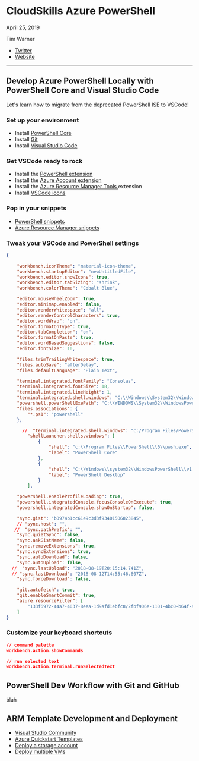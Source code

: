 # CloudSkills Azure PowerShell

April 25, 2019

Tim Warner

* [Twitter](https://twitter.com/techtrainertim)
* [Website](https://techtrainertim.com)

---

## Develop Azure PowerShell Locally with PowerShell Core and Visual Studio Code

Let's learn how to migrate from the deprecated PowerShell ISE to VSCode!

### Set up your environment

* Install [PowerShell Core](https://docs.microsoft.com/en-us/powershell/scripting/install/installing-powershell-core-on-windows?view=powershell-6)
* Install [Git](https://git-scm.com/)
* Install [Visual Studio Code](https://code.visualstudio.com/)

### Get VSCode ready to rock

* Install the [PowerShell extension](https://marketplace.visualstudio.com/items?itemName=ms-vscode.PowerShell)
* Install the [Azure Account extension](https://marketplace.visualstudio.com/items?itemName=ms-vscode.azure-account)
* Install the [Azure Resource Manager Tools ](https://marketplace.visualstudio.com/items?itemName=msazurermtools.azurerm-vscode-tools)extension
* Install [VSCode icons](https://marketplace.visualstudio.com/items?itemName=vscode-icons-team.vscode-icons)

### Pop in your snippets

* [PowerShell snippets](https://rkeithhill.wordpress.com/2015/09/12/powershell-snippets-for-visual-studio-code/)
* [Azure Resource Manager snippets](https://marketplace.visualstudio.com/items?itemName=samcogan.arm-snippets)

### Tweak your VSCode and PowerShell settings

```JSON
{

    "workbench.iconTheme": "material-icon-theme",
    "workbench.startupEditor": "newUntitledFile",
    "workbench.editor.showIcons": true,
    "workbench.editor.tabSizing": "shrink",
    "workbench.colorTheme": "Cobalt Blue",

    "editor.mouseWheelZoom": true,
    "editor.minimap.enabled": false,
    "editor.renderWhitespace": "all",
    "editor.renderControlCharacters": true,
    "editor.wordWrap": "on",
    "editor.formatOnType": true,
    "editor.tabCompletion": "on",
    "editor.formatOnPaste": true,
    "editor.wordBasedSuggestions": false,
    "editor.fontSize": 10,

    "files.trimTrailingWhitespace": true,
    "files.autoSave": "afterDelay",
    "files.defaultLanguage": "Plain Text",

    "terminal.integrated.fontFamily": "Consolas",
    "terminal.integrated.fontSize": 18,
    "terminal.integrated.lineHeight": 1,
    "terminal.integrated.shell.windows": "C:\\Windows\\System32\\WindowsPowerShell\\v1.0\\powershell.exe",
    "powershell.powerShellExePath": "C:\\WINDOWS\\System32\\WindowsPowerShell\\v1.0\\powershell.exe",
    "files.associations": {
        "*.ps1": "powershell"
    },

      //  "terminal.integrated.shell.windows": "c:/Program Files/PowerShell/6/pwsh.exe",
        "shellLauncher.shells.windows": [
            {
                "shell": "c:\\Program Files\\PowerShell\\6\\pwsh.exe",
                "label": "PowerShell Core"
            },
            {
                "shell": "C:\\Windows\\system32\\WindowsPowerShell\\v1.0\\powershell.exe",
                "label": "PowerShell Desktop"
            }
        ],

    "powershell.enableProfileLoading": true,
    "powershell.integratedConsole.focusConsoleOnExecute": true,
    "powershell.integratedConsole.showOnStartup": false,

    "sync.gist": "b0974b1cc61e9c3d3f93401506823845",
    // "sync.host": "",
   //  "sync.pathPrefix": "",
    "sync.quietSync": false,
    "sync.askGistName": false,
    "sync.removeExtensions": true,
    "sync.syncExtensions": true,
    "sync.autoDownload": false,
    "sync.autoUpload": false,
  //  "sync.lastUpload": "2018-08-19T20:15:14.741Z",
  // "sync.lastDownload": "2018-08-12T14:55:46.607Z",
    "sync.forceDownload": false,

    "git.autofetch": true,
    "git.enableSmartCommit": true,
    "azure.resourceFilter": [
        "133f6972-44a7-4037-8eea-1d9afd1ebfc8/2fbf906e-1101-4bc0-b64f-adc44e462fff"
    ]
}
```

### Customize your keyboard shortcuts

```JSON
// command palette
workbench.action.showCommands

// run selected text
workbench.action.terminal.runSelectedText
```

## PowerShell Dev Workflow with Git and GitHub

blah

## ARM Template Development and Deployment

* [Visual Studio Community](https://visualstudio.microsoft.com/vs/community/)
* [Azure Quickstart Templates](https://azure.microsoft.com/en-us/resources/templates/)
* [Deploy a storage account](https://github.com/Azure/azure-quickstart-templates/tree/master/101-storage-account-create)
* [Deploy multiple VMs](https://docs.microsoft.com/en-us/azure/azure-resource-manager/resource-group-create-multiple)
